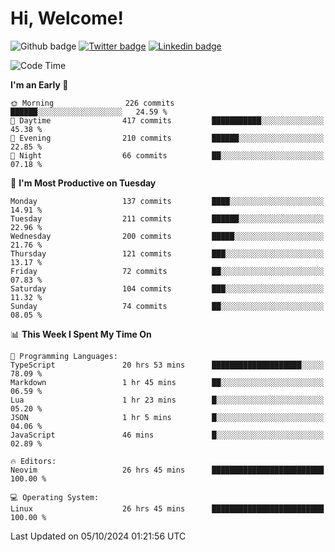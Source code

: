   # Hi, Welcome!
  ![Github badge](https://img.shields.io/github/followers/kraken-afk.svg?style=social&label=Follow&maxAge=2592000)
  [![Twitter badge](https://img.shields.io/badge/-Twitter-00acee?style=flat-square&logo=Twitter&logoColor=white)](https://twitter.com/trshppl)
  [![Linkedin badge](https://img.shields.io/badge/LinkedIn-0077B5?style=flat-square&logo=linkedin&logoColor=white)](https://www.linkedin.com/in/noveanrer)
<!--START_SECTION:waka-->
![Code Time](http://img.shields.io/badge/Code%20Time-292%20hrs%2035%20mins-blue)

**I'm an Early 🐤** 

```text
🌞 Morning                226 commits         ██████░░░░░░░░░░░░░░░░░░░   24.59 % 
🌆 Daytime                417 commits         ███████████░░░░░░░░░░░░░░   45.38 % 
🌃 Evening                210 commits         ██████░░░░░░░░░░░░░░░░░░░   22.85 % 
🌙 Night                  66 commits          ██░░░░░░░░░░░░░░░░░░░░░░░   07.18 % 
```
📅 **I'm Most Productive on Tuesday** 

```text
Monday                   137 commits         ████░░░░░░░░░░░░░░░░░░░░░   14.91 % 
Tuesday                  211 commits         ██████░░░░░░░░░░░░░░░░░░░   22.96 % 
Wednesday                200 commits         █████░░░░░░░░░░░░░░░░░░░░   21.76 % 
Thursday                 121 commits         ███░░░░░░░░░░░░░░░░░░░░░░   13.17 % 
Friday                   72 commits          ██░░░░░░░░░░░░░░░░░░░░░░░   07.83 % 
Saturday                 104 commits         ███░░░░░░░░░░░░░░░░░░░░░░   11.32 % 
Sunday                   74 commits          ██░░░░░░░░░░░░░░░░░░░░░░░   08.05 % 
```


📊 **This Week I Spent My Time On** 

```text
💬 Programming Languages: 
TypeScript               20 hrs 53 mins      ████████████████████░░░░░   78.09 % 
Markdown                 1 hr 45 mins        ██░░░░░░░░░░░░░░░░░░░░░░░   06.59 % 
Lua                      1 hr 23 mins        █░░░░░░░░░░░░░░░░░░░░░░░░   05.20 % 
JSON                     1 hr 5 mins         █░░░░░░░░░░░░░░░░░░░░░░░░   04.06 % 
JavaScript               46 mins             █░░░░░░░░░░░░░░░░░░░░░░░░   02.89 % 

🔥 Editors: 
Neovim                   26 hrs 45 mins      █████████████████████████   100.00 % 

💻 Operating System: 
Linux                    26 hrs 45 mins      █████████████████████████   100.00 % 
```


 Last Updated on 05/10/2024 01:21:56 UTC
<!--END_SECTION:waka-->